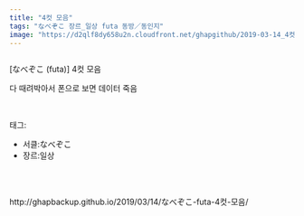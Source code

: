 ```yaml
---
title: "4컷 모음"
tags: "なべぞこ 장르_일상 futa 동방／동인지"
image: "https://d2qlf8dy658u2n.cloudfront.net/ghapgithub/2019-03-14_4컷 모음/001.jpg"
---
```

<div class="article">
<div class="article-entry" itemprop="articleBody">
<p><img alt="" src="{{ site.imgserver12 }}/ghapgithub/2019-03-14_4컷 모음/001.jpg"/><br/><img alt="" src="{{ site.imgserver12 }}/ghapgithub/2019-03-14_4컷 모음/002.jpg"/><br/><img alt="" src="{{ site.imgserver12 }}/ghapgithub/2019-03-14_4컷 모음/003.jpg"/><br/><img alt="" src="{{ site.imgserver12 }}/ghapgithub/2019-03-14_4컷 모음/004.jpg"/><br/><img alt="" src="{{ site.imgserver12 }}/ghapgithub/2019-03-14_4컷 모음/005.jpg"/><br/><img alt="" src="{{ site.imgserver12 }}/ghapgithub/2019-03-14_4컷 모음/006.jpg"/><br/><img alt="" src="{{ site.imgserver12 }}/ghapgithub/2019-03-14_4컷 모음/007.jpg"/><br/><img alt="" src="{{ site.imgserver12 }}/ghapgithub/2019-03-14_4컷 모음/008.jpg"/><br/><img alt="" src="{{ site.imgserver12 }}/ghapgithub/2019-03-14_4컷 모음/009.jpg"/><br/><img alt="" src="{{ site.imgserver12 }}/ghapgithub/2019-03-14_4컷 모음/010.jpg"/><br/><img alt="" src="{{ site.imgserver12 }}/ghapgithub/2019-03-14_4컷 모음/011.jpg"/><br/><img alt="" src="{{ site.imgserver12 }}/ghapgithub/2019-03-14_4컷 모음/012.jpg"/><br/><img alt="" src="{{ site.imgserver12 }}/ghapgithub/2019-03-14_4컷 모음/013.jpg"/><br/><img alt="" src="{{ site.imgserver12 }}/ghapgithub/2019-03-14_4컷 모음/014.jpg"/><br/><img alt="" src="{{ site.imgserver12 }}/ghapgithub/2019-03-14_4컷 모음/015.jpg"/><br/><img alt="" src="{{ site.imgserver12 }}/ghapgithub/2019-03-14_4컷 모음/016.jpg"/><br/><img alt="" src="{{ site.imgserver12 }}/ghapgithub/2019-03-14_4컷 모음/017.jpg"/><br/><img alt="" src="{{ site.imgserver12 }}/ghapgithub/2019-03-14_4컷 모음/018.jpg"/><br/><img alt="" src="{{ site.imgserver12 }}/ghapgithub/2019-03-14_4컷 모음/019.jpg"/><br/><img alt="" src="{{ site.imgserver12 }}/ghapgithub/2019-03-14_4컷 모음/020.jpg"/><br/><img alt="" src="{{ site.imgserver12 }}/ghapgithub/2019-03-14_4컷 모음/021.jpg"/><br/><img alt="" src="{{ site.imgserver12 }}/ghapgithub/2019-03-14_4컷 모음/022.jpg"/><br/><img alt="" src="{{ site.imgserver12 }}/ghapgithub/2019-03-14_4컷 모음/023.jpg"/><br/><img alt="" src="{{ site.imgserver12 }}/ghapgithub/2019-03-14_4컷 모음/024.jpg"/><br/><img alt="" src="{{ site.imgserver12 }}/ghapgithub/2019-03-14_4컷 모음/025.jpg"/><br/><img alt="" src="{{ site.imgserver12 }}/ghapgithub/2019-03-14_4컷 모음/026.jpg"/><br/><img alt="" src="{{ site.imgserver12 }}/ghapgithub/2019-03-14_4컷 모음/027.jpg"/><br/><img alt="" src="{{ site.imgserver12 }}/ghapgithub/2019-03-14_4컷 모음/028.jpg"/><br/><img alt="" src="{{ site.imgserver12 }}/ghapgithub/2019-03-14_4컷 모음/029.jpg"/><br/><img alt="" src="{{ site.imgserver12 }}/ghapgithub/2019-03-14_4컷 모음/030.jpg"/><br/><img alt="" src="{{ site.imgserver12 }}/ghapgithub/2019-03-14_4컷 모음/031.jpg"/><br/><img alt="" src="{{ site.imgserver12 }}/ghapgithub/2019-03-14_4컷 모음/032.jpg"/><br/><img alt="" src="{{ site.imgserver12 }}/ghapgithub/2019-03-14_4컷 모음/033.jpg"/><br/><img alt="" src="{{ site.imgserver12 }}/ghapgithub/2019-03-14_4컷 모음/034.jpg"/><br/><img alt="" src="{{ site.imgserver12 }}/ghapgithub/2019-03-14_4컷 모음/035.jpg"/><br/><img alt="" src="{{ site.imgserver12 }}/ghapgithub/2019-03-14_4컷 모음/036.jpg"/><br/><img alt="" src="{{ site.imgserver12 }}/ghapgithub/2019-03-14_4컷 모음/037.jpg"/><br/><img alt="" src="{{ site.imgserver12 }}/ghapgithub/2019-03-14_4컷 모음/038.jpg"/><br/><img alt="" src="{{ site.imgserver12 }}/ghapgithub/2019-03-14_4컷 모음/039.jpg"/><br/><img alt="" src="{{ site.imgserver12 }}/ghapgithub/2019-03-14_4컷 모음/040.jpg"/><br/><img alt="" src="{{ site.imgserver12 }}/ghapgithub/2019-03-14_4컷 모음/041.jpg"/><br/><img alt="" src="{{ site.imgserver12 }}/ghapgithub/2019-03-14_4컷 모음/042.jpg"/><br/><img alt="" src="{{ site.imgserver12 }}/ghapgithub/2019-03-14_4컷 모음/043.jpg"/><br/><img alt="" src="{{ site.imgserver12 }}/ghapgithub/2019-03-14_4컷 모음/044.jpg"/><br/><img alt="" src="{{ site.imgserver12 }}/ghapgithub/2019-03-14_4컷 모음/045.jpg"/><br/><img alt="" src="{{ site.imgserver12 }}/ghapgithub/2019-03-14_4컷 모음/046.jpg"/><br/><img alt="" src="{{ site.imgserver12 }}/ghapgithub/2019-03-14_4컷 모음/047.jpg"/><br/><img alt="" src="{{ site.imgserver12 }}/ghapgithub/2019-03-14_4컷 모음/048.jpg"/><br/><img alt="" src="{{ site.imgserver12 }}/ghapgithub/2019-03-14_4컷 모음/049.jpg"/><br/><img alt="" src="{{ site.imgserver12 }}/ghapgithub/2019-03-14_4컷 모음/050.jpg"/><br/><img alt="" src="{{ site.imgserver12 }}/ghapgithub/2019-03-14_4컷 모음/051.jpg"/><br/><img alt="" src="{{ site.imgserver12 }}/ghapgithub/2019-03-14_4컷 모음/052.jpg"/><br/><img alt="" src="{{ site.imgserver12 }}/ghapgithub/2019-03-14_4컷 모음/053.jpg"/><br/><img alt="" src="{{ site.imgserver12 }}/ghapgithub/2019-03-14_4컷 모음/054.jpg"/><br/><img alt="" src="{{ site.imgserver12 }}/ghapgithub/2019-03-14_4컷 모음/055.jpg"/><br/><img alt="" src="{{ site.imgserver12 }}/ghapgithub/2019-03-14_4컷 모음/056.jpg"/><br/><img alt="" src="{{ site.imgserver12 }}/ghapgithub/2019-03-14_4컷 모음/057.jpg"/><br/><img alt="" src="{{ site.imgserver12 }}/ghapgithub/2019-03-14_4컷 모음/058.jpg"/><br/><img alt="" src="{{ site.imgserver12 }}/ghapgithub/2019-03-14_4컷 모음/059.jpg"/><br/><img alt="" src="{{ site.imgserver12 }}/ghapgithub/2019-03-14_4컷 모음/060.jpg"/><br/><img alt="" src="{{ site.imgserver12 }}/ghapgithub/2019-03-14_4컷 모음/061.jpg"/><br/><img alt="" src="{{ site.imgserver12 }}/ghapgithub/2019-03-14_4컷 모음/062.jpg"/><br/><img alt="" src="{{ site.imgserver12 }}/ghapgithub/2019-03-14_4컷 모음/063.jpg"/><br/><img alt="" src="{{ site.imgserver12 }}/ghapgithub/2019-03-14_4컷 모음/064.jpg"/><br/><img alt="" src="{{ site.imgserver12 }}/ghapgithub/2019-03-14_4컷 모음/065.jpg"/><br/><img alt="" src="{{ site.imgserver12 }}/ghapgithub/2019-03-14_4컷 모음/066.jpg"/><br/><img alt="" src="{{ site.imgserver12 }}/ghapgithub/2019-03-14_4컷 모음/067.jpg"/><br/><img alt="" src="{{ site.imgserver12 }}/ghapgithub/2019-03-14_4컷 모음/068.jpg"/><br/><img alt="" src="{{ site.imgserver12 }}/ghapgithub/2019-03-14_4컷 모음/069.jpg"/><br/><img alt="" src="{{ site.imgserver12 }}/ghapgithub/2019-03-14_4컷 모음/070.jpg"/><br/><img alt="" src="{{ site.imgserver12 }}/ghapgithub/2019-03-14_4컷 모음/071.jpg"/><br/><img alt="" src="{{ site.imgserver12 }}/ghapgithub/2019-03-14_4컷 모음/072.jpg"/><br/><img alt="" src="{{ site.imgserver12 }}/ghapgithub/2019-03-14_4컷 모음/073.jpg"/><br/><img alt="" src="{{ site.imgserver12 }}/ghapgithub/2019-03-14_4컷 모음/074.jpg"/><br/><img alt="" src="{{ site.imgserver12 }}/ghapgithub/2019-03-14_4컷 모음/075.jpg"/><br/><img alt="" src="{{ site.imgserver12 }}/ghapgithub/2019-03-14_4컷 모음/076.jpg"/><br/><img alt="" src="{{ site.imgserver12 }}/ghapgithub/2019-03-14_4컷 모음/077.jpg"/><br/><img alt="" src="{{ site.imgserver12 }}/ghapgithub/2019-03-14_4컷 모음/078.jpg"/><br/><img alt="" src="{{ site.imgserver12 }}/ghapgithub/2019-03-14_4컷 모음/079.jpg"/><br/><img alt="" src="{{ site.imgserver12 }}/ghapgithub/2019-03-14_4컷 모음/080.jpg"/><br/><img alt="" src="{{ site.imgserver12 }}/ghapgithub/2019-03-14_4컷 모음/081.jpg"/><br/><img alt="" src="{{ site.imgserver12 }}/ghapgithub/2019-03-14_4컷 모음/082.jpg"/><br/><img alt="" src="{{ site.imgserver12 }}/ghapgithub/2019-03-14_4컷 모음/083.jpg"/><br/><img alt="" src="{{ site.imgserver12 }}/ghapgithub/2019-03-14_4컷 모음/084.jpg"/><br/><img alt="" src="{{ site.imgserver12 }}/ghapgithub/2019-03-14_4컷 모음/085.jpg"/><br/><img alt="" src="{{ site.imgserver12 }}/ghapgithub/2019-03-14_4컷 모음/086.jpg"/><br/><img alt="" src="{{ site.imgserver12 }}/ghapgithub/2019-03-14_4컷 모음/087.jpg"/><br/><img alt="" src="{{ site.imgserver12 }}/ghapgithub/2019-03-14_4컷 모음/088.jpg"/><br/><img alt="" src="{{ site.imgserver12 }}/ghapgithub/2019-03-14_4컷 모음/089.jpg"/><br/><img alt="" src="{{ site.imgserver12 }}/ghapgithub/2019-03-14_4컷 모음/090.jpg"/><br/><img alt="" src="{{ site.imgserver12 }}/ghapgithub/2019-03-14_4컷 모음/091.jpg"/><br/><img alt="" src="{{ site.imgserver12 }}/ghapgithub/2019-03-14_4컷 모음/092.jpg"/><br/><img alt="" src="{{ site.imgserver12 }}/ghapgithub/2019-03-14_4컷 모음/093.jpg"/><br/><img alt="" src="{{ site.imgserver12 }}/ghapgithub/2019-03-14_4컷 모음/094.jpg"/><br/><img alt="" src="{{ site.imgserver12 }}/ghapgithub/2019-03-14_4컷 모음/095.jpg"/><br/><img alt="" src="{{ site.imgserver12 }}/ghapgithub/2019-03-14_4컷 모음/096.jpg"/><br/><img alt="" src="{{ site.imgserver12 }}/ghapgithub/2019-03-14_4컷 모음/097.jpg"/><br/><img alt="" src="{{ site.imgserver12 }}/ghapgithub/2019-03-14_4컷 모음/098.jpg"/><br/><img alt="" src="{{ site.imgserver12 }}/ghapgithub/2019-03-14_4컷 모음/099.jpg"/><br/><img alt="" src="{{ site.imgserver12 }}/ghapgithub/2019-03-14_4컷 모음/100.jpg"/><br/><img alt="" src="{{ site.imgserver12 }}/ghapgithub/2019-03-14_4컷 모음/101.jpg"/></p>
<p>[なべぞこ (futa)] 4컷 모음</p>
<p>다 때려박아서 폰으로 보면 데이터 죽음</p>
</div></div><br/>
<div class="tagTrail">
<p>태그: </p>
<ul>
<li>서클:なべぞこ</li>
<li>장르:일상</li>
</ul>
</div><br/>

<br/>
<p id="refer">http://ghapbackup.github.io/2019/03/14/なべぞこ-futa-4컷-모음/</p>
<br/>

